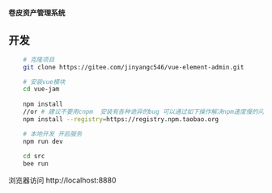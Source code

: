 

**卷皮资产管理系统**


## 开发
```bash
    # 克隆项目
    git clone https://gitee.com/jinyangc546/vue-element-admin.git

    # 安装vue模块
    cd vue-jam
   
    npm install
    //or # 建议不要用cnpm  安装有各种诡异的bug 可以通过如下操作解决npm速度慢的问题
    npm install --registry=https://registry.npm.taobao.org

    # 本地开发 开启服务
    npm run dev
    
    cd src
    bee run
```
浏览器访问 http://localhost:8880



